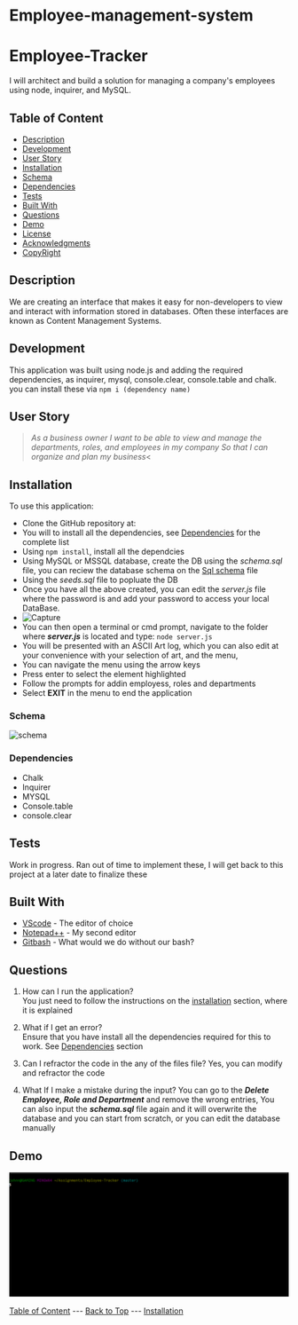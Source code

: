 # Employee-management-system

# Employee-Tracker

I will architect and build a solution for managing a company's employees using node, inquirer, and MySQL.

## Table of Content

- [Description](#description)
- [Development](#development)
- [User Story](#user-story)
- [Installation](#installation)
- [Schema](#schema)
- [Dependencies](#dependencies)
- [Tests](#tests)
- [Built With](#built-with)
- [Questions](#questions)
- [Demo](#demo)
- [License](#license)
- [Acknowledgments](#acknowledgments)
- [CopyRight](#copyright)

## Description

We are creating an interface that makes it easy for non-developers to view and interact with information stored in databases. Often these interfaces are known as Content Management Systems.

## Development

This application was built using node.js and adding the required dependencies, as inquirer, mysql, console.clear, console.table and chalk. you can install these via `npm i (dependency name)`

## User Story

> _As a business owner
> I want to be able to view and manage the departments, roles, and employees in my company
> So that I can organize and plan my business_<

## Installation

To use this application:

- Clone the GitHub repository at:
- You will to install all the dependencies, see [Dependencies](#dependencies) for the complete list
- Using `npm install`, install all the dependcies
- Using MySQL or MSSQL database, create the DB using the _schema.sql_ file, you can reciew the database schema on the [Sql schema](#schema) file
- Using the _seeds.sql_ file to popluate the DB
- Once you have all the above created, you can edit the _server.js_ file where the password is and add your password to access your local DataBase.
- ![Capture](https://user-images.githubusercontent.com/54227198/81936270-531c0600-9635-11ea-8066-dddf1c26dc09.JPG)
- You can then open a terminal or cmd prompt, navigate to the folder where **_server.js_** is located and type: `node server.js`
- You will be presented with an ASCII Art log, which you can also edit at your convenience with your selection of art, and the menu,
- You can navigate the menu using the arrow keys
- Press enter to select the element highlighted
- Follow the prompts for addin employess, roles and departments
- Select **EXIT** in the menu to end the application

### Schema

<img width="736" alt="schema" src="https://user-images.githubusercontent.com/54227198/81936268-51524280-9635-11ea-9977-82380307b7b2.png">

### Dependencies

- Chalk
- Inquirer
- MYSQL
- Console.table
- console.clear

## Tests

Work in progress. Ran out of time to implement these, I will get back to this project at a later date to finalize these

## Built With

- [VScode](https://code.visualstudio.com/) - The editor of choice
- [Notepad++](https://notepad-plus-plus.org/) - My second editor
- [Gitbash](https://gitforwindows.org/) - What would we do without our bash?

## Questions

1. How can I run the application?  
   You just need to follow the instructions on the [installation](#installation) section, where it is explained

2. What if I get an error?  
   Ensure that you have install all the dependencies required for this to work. See [Dependencies](#dependencies) section

3. Can I refractor the code in the any of the files file?
   Yes, you can modify and refractor the code

4. What If I make a mistake during the input?
   You can go to the **_Delete Employee, Role and Department_** and remove the wrong entries, You can also input the **_schema.sql_** file again and it will overwrite the database and you can start from scratch, or you can edit the database manually

## Demo

![Demo](./assets/demo.gif)

[Table of Content](#Table-of-Content) --- [Back to Top](#Employee-Tracker) --- [Installation](#Installation)
